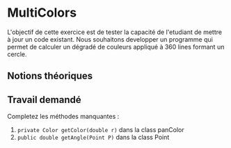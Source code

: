 # MultiColors
L'objectif de cette exercice est de tester la capacité de l'etudiant de mettre à jour un code existant.
Nous souhaitons developper un programme qui permet de calculer un dégradé de couleurs appliqué à 360 lines formant un cercle.

## Notions théoriques

## Travail demandé
Completez les méthodes manquantes :
  1.  ```private Color getColor(double r)``` dans la class panColor
  2.  ```public double getAngle(Point P)``` dans la class Point
